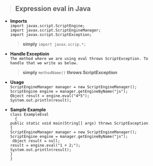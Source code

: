 > ## Expression eval in Java
- **Imports**</br>
  `import javax.script.ScriptEngine;`</br>
  `import javax.script.ScriptEngineManager;`</br>
  `import javax.script.ScriptException;`</br>
  > **simply** `import javax.scrip.*;`

- **Handle Exceptioin**</br>
  `The method where we are using eval throws ScriptException. To handle that we write as below.`
  > **simply** `methodName()` **throws ScriptException**
  
- **Usage**</br>
  `ScriptEngineManager manager = new ScriptEngineManager();`</br>
  `ScriptEngine engine = manager.getEngineByName("js");`</br>
  `Object result = engine.eval("4*5");`</br>
  `System.out.println(result);`</br>
  
- **Sample Example**</br>
  `class ExampleEval`</br>
  `  {`</br>
      `public static void main(String[] args) throws ScriptException`</br>
      `{`</br>
          `ScriptEngineManager manager = new ScriptEngineManager();`</br>
          `ScriptEngine engine = manager.getEngineByName("js");`</br>
          ` Object result = null;`</br>
          `result = engine.eval("1 + 2;");`</br>
          `System.out.println(result);`</br>
      `}`</br>
  `}`</br>
